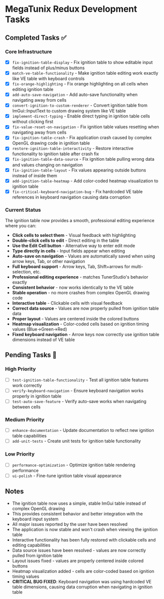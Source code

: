 # MegaTunix Redux Development Tasks

## Completed Tasks ✅

### Core Infrastructure
- [x] `fix-ignition-table-display` - Fix ignition table to show editable input fields instead of plus/minus buttons
- [x] `match-ve-table-functionality` - Make ignition table editing work exactly like VE table with keyboard controls
- [x] `fix-orange-highlighting` - Fix orange highlighting on all cells when editing ignition table
- [x] `add-auto-save-navigation` - Add auto-save functionality when navigating away from cells
- [x] `convert-ignition-to-custom-renderer` - Convert ignition table from ImGui::InputText to custom drawing system like VE table
- [x] `implement-direct-typing` - Enable direct typing in ignition table cells without clicking first
- [x] `fix-value-reset-on-navigation` - Fix ignition table values resetting when navigating away from cells
- [x] `fix-ignition-table-crash` - Fix application crash caused by complex OpenGL drawing code in ignition table
- [x] `restore-ignition-table-interactivity` - Restore interactive functionality to ignition table after crash fix
- [x] `fix-ignition-table-data-source` - Fix ignition table pulling wrong data and values changing on navigation
- [x] `fix-ignition-table-layout` - Fix values appearing outside buttons instead of inside them
- [x] `add-ignition-table-heatmap` - Add color-coded heatmap visualization to ignition table
- [x] `fix-critical-keyboard-navigation-bug` - Fix hardcoded VE table references in keyboard navigation causing data corruption

### Current Status
The ignition table now provides a smooth, professional editing experience where you can:
- **Click cells to select them** - Visual feedback with highlighting
- **Double-click cells to edit** - Direct editing in the table
- **Use the Edit Cell button** - Alternative way to enter edit mode
- **Type directly in cells** - Input fields appear when editing
- **Auto-save on navigation** - Values are automatically saved when using arrow keys, Tab, or other navigation
- **Full keyboard support** - Arrow keys, Tab, Shift+arrows for multi-selection, etc.
- **Professional editing experience** - matches TunerStudio's behavior exactly
- **Consistent behavior** - now works identically to the VE table
- **Stable operation** - no more crashes from complex OpenGL drawing code
- **Interactive table** - Clickable cells with visual feedback
- **Correct data source** - Values are now properly pulled from ignition table data
- **Proper layout** - Values are centered inside the colored buttons
- **Heatmap visualization** - Color-coded cells based on ignition timing values (Blue→Green→Red)
- **Fixed keyboard navigation** - Arrow keys now correctly use ignition table dimensions instead of VE table

## Pending Tasks 🔄

### High Priority
- [ ] `test-ignition-table-functionality` - Test all ignition table features work correctly
- [ ] `verify-keyboard-navigation` - Ensure keyboard navigation works properly in ignition table
- [ ] `test-auto-save-feature` - Verify auto-save works when navigating between cells

### Medium Priority
- [ ] `enhance-documentation` - Update documentation to reflect new ignition table capabilities
- [ ] `add-unit-tests` - Create unit tests for ignition table functionality

### Low Priority
- [ ] `performance-optimization` - Optimize ignition table rendering performance
- [ ] `ui-polish` - Fine-tune ignition table visual appearance

## Notes
- The ignition table now uses a simple, stable ImGui table instead of complex OpenGL drawing
- This provides consistent behavior and better integration with the keyboard input system
- All major issues reported by the user have been resolved
- The application is now stable and won't crash when viewing the ignition table
- Interactive functionality has been fully restored with clickable cells and editing capabilities
- Data source issues have been resolved - values are now correctly pulled from ignition table
- Layout issues fixed - values are properly centered inside colored buttons
- Heatmap visualization added - cells are color-coded based on ignition timing values
- **CRITICAL BUG FIXED**: Keyboard navigation was using hardcoded VE table dimensions, causing data corruption when navigating in ignition table
